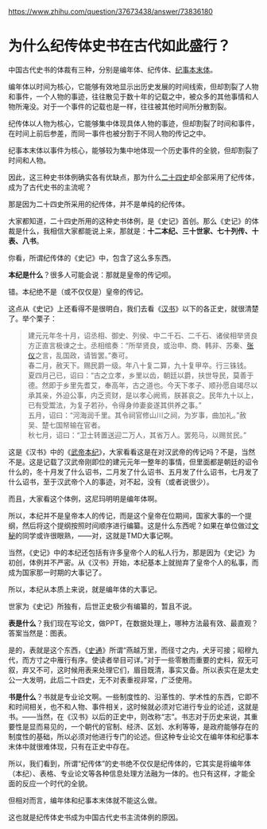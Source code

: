 https://www.zhihu.com/question/37673438/answer/73836180

# 为什么纪传体史书在古代如此盛行？

中国古代史书的体裁有三种，分别是编年体、纪传体、[纪事本末体](https://www.zhihu.com/search?q=%E7%BA%AA%E4%BA%8B%E6%9C%AC%E6%9C%AB%E4%BD%93&search_source=Entity&hybrid_search_source=Entity&hybrid_search_extra=%7B%22sourceType%22%3A%22answer%22%2C%22sourceId%22%3A73836180%7D)。

编年体以时间为核心，它能够有效地显示出历史发展的时间线索，但却割裂了人物和事件，一个人物的事迹，往往散见于数十年的记载之中，被众多的其他事情和人物所淹没。对于一个事件的记载也是一样，往往被其他时间所分散割裂。

纪传体以人物为核心，它能够集中体现具体人物的事迹，但却割裂了时间和事件，在时间上前后参差，而同一事件也被分割于不同人物的传记之中。

纪事本末体以事件为核心，能够较为集中地体现一个历史事件的全貌，但却割裂了时间和人物。

因此，这三种史书体例确实各有优缺点，那为什么[二十四史](https://www.zhihu.com/search?q=%E4%BA%8C%E5%8D%81%E5%9B%9B%E5%8F%B2&search_source=Entity&hybrid_search_source=Entity&hybrid_search_extra=%7B%22sourceType%22%3A%22answer%22%2C%22sourceId%22%3A73836180%7D)却全部采用了纪传体，成为了古代史书的主流呢？

那是因为二十四史所采用的纪传体，并不是单纯的纪传体。

大家都知道，二十四史所用的这种史书体例，是《史记》首创。那么《史记》的体裁是什么，我相信大家都能说上来，那就是：**十二本纪、三十世家、七十列传、十表、八书**。

你看，所谓纪传体的《史记》中，包含了这么多东西。

**本纪是什么**？很多人可能会说：那就是皇帝的传记呗。

错。本纪绝不是（或不仅仅是）皇帝的传记。

这点从《史记》上还看得不是很明白，我们去看《[汉书](https://www.zhihu.com/search?q=%E6%B1%89%E4%B9%A6&search_source=Entity&hybrid_search_source=Entity&hybrid_search_extra=%7B%22sourceType%22%3A%22answer%22%2C%22sourceId%22%3A73836180%7D)》以下的各正史，就很清楚了。举个栗子：

> 建元元年冬十月，诏丞相、御史、列侯、中二千石、二千石、诸侯相举贤良方正直言极谏之士。丞相绾奏：“所举贤良，或治申、商、韩非、苏秦、[张仪](https://www.zhihu.com/search?q=%E5%BC%A0%E4%BB%AA&search_source=Entity&hybrid_search_source=Entity&hybrid_search_extra=%7B%22sourceType%22%3A%22answer%22%2C%22sourceId%22%3A73836180%7D)之言，乱国政，请皆罢。”奏可。  
> 春二月，赦天下。赐民爵一级。年八十复二算，九十复甲卒。行三铢钱。  
> 夏四月己已，诏曰：“古之立孝，乡里以齿，朝廷以爵，扶世导民，莫善于德。然即于乡里先耆艾，奉高年，古之道也。今天下孝子、顺孙愿自竭尽以承其亲，外迫公事，内乏资财，是以孝心阙焉，朕甚哀之。民年九十以上，已有受鬻法，为复子若孙，令得身帅妻妾遂其供养之事。”  
> 五月，诏曰：“河海润千里。其令祠官修山川之祠，为岁事，曲加礼。”赦吴、楚七国帑输在官者。  
> 秋七月，诏曰：“卫士转置送迎二万人，其省万人。罢苑马，以赐贫民。”

  

这是《汉书》中的《[武帝本纪](https://www.zhihu.com/search?q=%E6%AD%A6%E5%B8%9D%E6%9C%AC%E7%BA%AA&search_source=Entity&hybrid_search_source=Entity&hybrid_search_extra=%7B%22sourceType%22%3A%22answer%22%2C%22sourceId%22%3A73836180%7D)》，大家看看这是在对汉武帝的传记吗？不是，当然不是。这是记载了汉武帝刚即位的建元元年一整年的事情，但里面都是朝廷的诏令什么的，冬十月发了什么诏书，二月发了什么诏书、五月发了什么诏书，七月发了什么诏书，至于汉武帝个人的事迹，对不起，没有（或者说很少）。

而且，大家看这个体例，这尼玛明明是编年体啊。

所以，本纪并不是皇帝本人的传记，而是这个皇帝在位期间，国家大事的一个提纲，然后将这个提纲按照时间顺序进行编纂。这是什么东西呢？如果在单位做过[文秘](https://www.zhihu.com/search?q=%E6%96%87%E7%A7%98&search_source=Entity&hybrid_search_source=Entity&hybrid_search_extra=%7B%22sourceType%22%3A%22answer%22%2C%22sourceId%22%3A73836180%7D)的同学或许很眼熟，——对，这就是TMD大事记啊。

当然，《史记》中的本纪还包括有许多皇帝个人的私人行为，那是因为《史记》为初创，体例并不严密。从《汉书》开始，本纪基本上就抛弃了皇帝个人的私事，而成为国家那一时期的大事记了。

所以，本纪从本质上来说，就是编年体的大事记。

世家为《史记》所独有，后世正史极少有编纂的，暂且不说。

**表是什么**？我们现在写论文，做PPT，在数据处理上，哪种方法最有效、最直观？答案当然是：图表。

是的，表就是这个东西，《[史通](https://www.zhihu.com/search?q=%E5%8F%B2%E9%80%9A&search_source=Entity&hybrid_search_source=Entity&hybrid_search_extra=%7B%22sourceType%22%3A%22answer%22%2C%22sourceId%22%3A73836180%7D)》所谓“燕越万里，而径寸之内，犬牙可接；昭穆九代，而方寸之中雁行有序。使读者举目可详。”对于一些零散而重要的史料，叙无可叙，弃又不可，这时候用表来处理它们，眉目既清，事实又备。所以表实在是太史公一大发明，此后二十四史，无不对表重视非常，广泛使用。

**书是什么**？书就是专业论文啊。一些制度性的、沿革性的、学术性的东西，它即不和时间相关，也不和人物、事件相关，这时候就必须对它进行专业的论述，这就是书。——当然，在《汉书》以后的正史中，则改称“志”。书志对于历史来说，其重要性是显而易见的，一个朝代的官制、经济、区划、水利等等，是政府能够存在的制度性的基础，所以必须对他进行专门的论述。但这种专业论文在编年体和纪事本末体中就很难体现，只有在正史中存在。

所以，我们看到，所谓“纪传体”的史书绝不仅仅是纪传体的，它其实是将编年体（本纪）、表格、专业论文等各种信息处理方法融为一体的。也只有这样，才能全面的反应一个时代的全貌。

但相对而言，编年体和纪事本末体就不能这么做。

这也就是纪传体史书成为中国古代史书主流体例的原因。